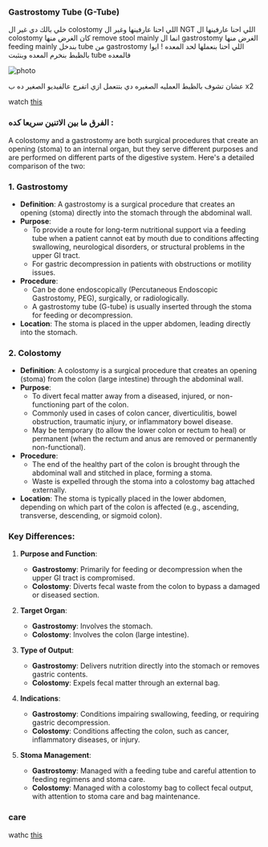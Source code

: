 ### Gastrostomy Tube (G-Tube)
خلي بالك دي غير ال colostomy اللي احنا عارفينها وغير ال NGT اللي احنا عارفينها
ال colostomy كان الغرض منها remove stool mainly
انما ال gastrostomy الغرض منها feeding mainly
بندخل tube من gastrostomy اللي احنا بنعملها لحد المعده !
ايوا بالظبط بنخرم المعده وبنثبت tube فالمعده

![photo](https://pedsurg.ucsf.edu/sites/default/files/umbraco/media/85846/main_img.gif)

عشان تشوف بالظبط العمليه الصغيره دي بتتعمل ازي اتفرج عالفيديو الصغير ده ب x2

watch [this](https://youtu.be/atQGkK0zW2s?si=H7EnCxG2-7DmN8MB)

### **الفرق ما بين الاتنين سريعا كده :**

A colostomy and a gastrostomy are both surgical procedures that create an opening (stoma) to an internal organ, but they serve different purposes and are performed on different parts of the digestive system. Here's a detailed comparison of the two:

### 1. **Gastrostomy**
   - **Definition**: A gastrostomy is a surgical procedure that creates an opening (stoma) directly into the stomach through the abdominal wall. 
   - **Purpose**:
     - To provide a route for long-term nutritional support via a feeding tube when a patient cannot eat by mouth due to conditions affecting swallowing, neurological disorders, or structural problems in the upper GI tract.
     - For gastric decompression in patients with obstructions or motility issues.
   - **Procedure**:
     - Can be done endoscopically (Percutaneous Endoscopic Gastrostomy, PEG), surgically, or radiologically.
     - A gastrostomy tube (G-tube) is usually inserted through the stoma for feeding or decompression.
   - **Location**: The stoma is placed in the upper abdomen, leading directly into the stomach.

### 2. **Colostomy**
   - **Definition**: A colostomy is a surgical procedure that creates an opening (stoma) from the colon (large intestine) through the abdominal wall.
   - **Purpose**:
     - To divert fecal matter away from a diseased, injured, or non-functioning part of the colon.
     - Commonly used in cases of colon cancer, diverticulitis, bowel obstruction, traumatic injury, or inflammatory bowel disease.
     - May be temporary (to allow the lower colon or rectum to heal) or permanent (when the rectum and anus are removed or permanently non-functional).
   - **Procedure**:
     - The end of the healthy part of the colon is brought through the abdominal wall and stitched in place, forming a stoma.
     - Waste is expelled through the stoma into a colostomy bag attached externally.
   - **Location**: The stoma is typically placed in the lower abdomen, depending on which part of the colon is affected (e.g., ascending, transverse, descending, or sigmoid colon).

### Key Differences:
1. **Purpose and Function**:
   - **Gastrostomy**: Primarily for feeding or decompression when the upper GI tract is compromised.
   - **Colostomy**: Diverts fecal waste from the colon to bypass a damaged or diseased section.

2. **Target Organ**:
   - **Gastrostomy**: Involves the stomach.
   - **Colostomy**: Involves the colon (large intestine).

3. **Type of Output**:
   - **Gastrostomy**: Delivers nutrition directly into the stomach or removes gastric contents.
   - **Colostomy**: Expels fecal matter through an external bag.

4. **Indications**:
   - **Gastrostomy**: Conditions impairing swallowing, feeding, or requiring gastric decompression.
   - **Colostomy**: Conditions affecting the colon, such as cancer, inflammatory diseases, or injury.

5. **Stoma Management**:
   - **Gastrostomy**: Managed with a feeding tube and careful attention to feeding regimens and stoma care.
   - **Colostomy**: Managed with a colostomy bag to collect fecal output, with attention to stoma care and bag maintenance.

### care
wathc [this](https://youtu.be/w9j0OAC-TmU?si=oed2bdLFNxKIeJQP)